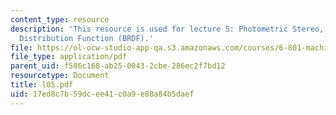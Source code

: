 ```yaml
---
content_type: resource
description: 'This resource is used for lecture 5: Photometric Stereo, Brightness
  Distribution Function (BRDF).'
file: https://ol-ocw-studio-app-qa.s3.amazonaws.com/courses/6-801-machine-vision-fall-2004/17ed8c7b59dcee41c0a9e88a84b5daef_l05.pdf
file_type: application/pdf
parent_uid: f586c168-ab25-0043-2cbe-286ec2f7bd12
resourcetype: Document
title: l05.pdf
uid: 17ed8c7b-59dc-ee41-c0a9-e88a84b5daef
---
```

